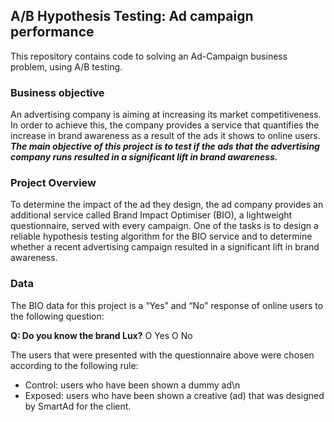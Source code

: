 <h2>A/B Hypothesis Testing: Ad campaign performance </h2>

This repository contains code to solving an Ad-Campaign business problem, using A/B testing.

<h3>Business objective</h3>  

An advertising company is aiming at increasing its market competitiveness. In order to achieve this, the company provides a service that quantifies the increase in brand awareness as a result of the ads it shows to online users. ***The main objective of this project is to test if the ads that the advertising company runs resulted in a significant lift in brand awareness.*** 

<h3>Project Overview</h3>
To determine the impact of the ad they design, the ad company provides an additional service called Brand Impact Optimiser (BIO), a lightweight questionnaire, served with every campaign.
One of the tasks is to design a reliable hypothesis testing algorithm for the BIO service and to determine whether a recent advertising campaign resulted in a significant lift in brand awareness.

<h3>Data</h3>
The BIO data for this project is a “Yes” and “No” response of online users to the following question:

**Q: Do you know the brand Lux?**
O  Yes		O  No
		
The users that were presented with the questionnaire above were chosen according to the following rule:

* Control: users who have been shown a dummy ad\n
* Exposed: users who have been shown a creative (ad) that was designed by SmartAd for the client. 
